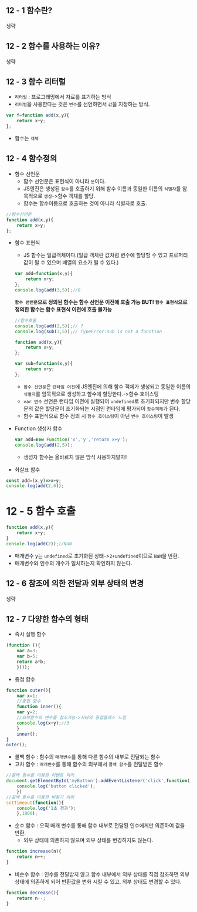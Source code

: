 ## 12 - 1 함수란?
생략
## 12 - 2 함수를 사용하는 이유?
생략
## 12 - 3 함수 리터럴
* `리터럴` : 프로그래밍에서 자료를 표기하는 방식
* `리터럴`을 사용한다는 것은 `변수`를 선언하면서 `값`을 지정하는 방식.
```javascript
var f=function add(x,y){
    return x+y;
};
```
* 함수는 `객체`
## 12 - 4 함수정의
* 함수 선언문
    * 함수 선언문은 표현식이 아니라 `문`이다.
    * JS엔진은 생성된 `함수`를 호출하기 위해 함수 이름과 동일한 이름의 `식별자`를 암묵적으로 `생성`->함수 객체를 할당.
    * 함수는 함수이름으로 호출하는 것이 아니라 식별자로 호출.
```javascript
//함수선언문
function add(x,y){
    return x+y;    
};
```
* 함수 표현식
    * JS 함수는 일급객체이다.(일급 객체란 값처럼 변수에 할당할 수 있고 프로퍼티 값이 될 수 있으며 배열의 요소가 될 수 있다.)
    ```javascript
    var add=function(x,y){
        return x+y;        
    };
    console.log(add(3,5));//8
    ```
    **`함수 선언문`으로 정의된 함수는 함수 선언문 이전에 호출 가능 BUT! `함수 표현식`으로 정의한 함수는 함수 표현식 이전에 호출 불가능**
    ```javascript
    //함수호출
    console.log(add(2,5));// 7
    console.log(sub(3,5));// TypeError:sub is not a function
    
    function add(x,y){
        return x+y;
    };
    
    var sub=function(x,y){
        return x+y;
    };
    
    ```
    * `함수 선언문`은 `런타임 이전`에 JS엔진에 의해 함수 객체가 생성되고 동일한 이름의 `식별자`를 암묵적으로 생성하고 함수에 할당한다.->함수 호이스팅
    * `var 변수` 선언은 런타임 이전에 실행되어 `undefined`로 초기화되지만 변수 할당문의 값은 할당문이 초기화되는 시점인 런타임에 평가되어 `함수객체`가 된다.
    * 함수 표현식으로 함수 정의 시 `함수 호이스팅`이 아닌 `변수 호이스팅`이 발생

* Function 생성자 함수
    ```javascript
    var add=new Function('x','y','return x+y');
    console.log(add(2,5));
    ```
    * 생성자 함수는 올바르지 않은 방식 사용하지말자!
    

* 화살표 함수
```javascript
const add=(x,y)=>x+y;
console.log(add(2,6));

```

# 12 - 5 함수 호출
```javascript
function add(x,y){
    return x+y;    
}
console.log(add(2));//NaN
```
* 매개변수 y는 `undefined`로 초기화된 상태->`2+undefined`이므로 `NaN`을 반환.
* 매개변수와 인수의 개수가 일치하는지 확인하지 않는다.

## 12 - 6 참조에 의한 전달과 외부 상태의 변경
생략
## 12 - 7 다양한 함수의 형태
* 즉시 실행 함수
```javascript
(function (){
    var a=3;
    var b=5;
    return a*b;
    }());
```
* 중첩 함수
```javascript
function outer(){
    var x=1;
    //중첩 함수
    function inner(){
    var y=2;
    //외부함수의 변수를 참조가능->자바의 중첩클래스 느낌
    console.log(x+y);//3
    }
    inner();
}
outer();
```
* 콜백 함수 : 함수의 `매개변수`를 통해 다른 함수의 내부로 전달되는 함수
* 고차 함수 : `매개변수`를 통해 함수의 외부에서 `콜백 함수`를 전달받은 함수
```javascript
//콜백 함수를 이용한 이벤트 처리
document.getElementById('myButton').addEventListener('click',function(){
    console.log('button clicked');
    })
//콜백 함수를 이용한 비동기 처리
setTimeout(function(){
    console.log('1초 경과');
    },1000);
```
* 순수 함수 : 오직 매개 변수를 통해 함수 내부로 전달된 인수에게만 의존하여 값을 반환.
    * 외부 상태에 의존하지 않으며 외부 상태를 변경하지도 않는다.
```javascript
function increase(n){
    return n++;
}
```
* 비순수 함수 : 인수를 전달받지 않고 함수 내부에서 외부 상태를 직접 참조하면 외부 상태에 의존하게 되어 반환값을 변화 시킬 수 있고, 외부 상태도 변경할 수 있다.
```javascript
function decrease(){
    return n--;
}
```



